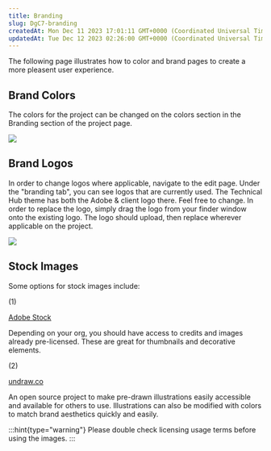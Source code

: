 ```yaml
---
title: Branding
slug: DgC7-branding
createdAt: Mon Dec 11 2023 17:01:11 GMT+0000 (Coordinated Universal Time)
updatedAt: Tue Dec 12 2023 02:26:00 GMT+0000 (Coordinated Universal Time)
---
```


The following page illustrates how to color and brand pages to create a more pleasent user experience.

## Brand Colors

The colors for the project can be changed on the colors section in the Branding section of the project page.&#x20;

![](../../assets/lnTBDP5r8Ekj-6RBdwq9s_image.png)

## Brand Logos

In order to change logos where applicable, navigate to the edit page. Under the "branding tab", you can see logos that are currently used. The Technical Hub theme has both the Adobe & client logo there. Feel free to change. In order to replace the logo, simply drag the logo from your finder window onto the existing logo. The logo should upload, then replace wherever applicable on the project.

![](../../assets/lXZ6TXmMbIlHGqm-_sOXm_image.png)

## Stock Images

Some options for stock images include:

(1)

[Adobe Stock](https://stock.adobe.com)

Depending on your org, you should have access to credits and images already pre-licensed. These are great for thumbnails and decorative elements.

(2)

[undraw.co](https://undraw.co)

An open source project to make pre-drawn illustrations easily accessible and available for others to use. Illustrations can also be modified with colors to match brand aesthetics quickly and easily.

:::hint{type="warning"}
Please double check licensing usage terms before using the images.
:::





